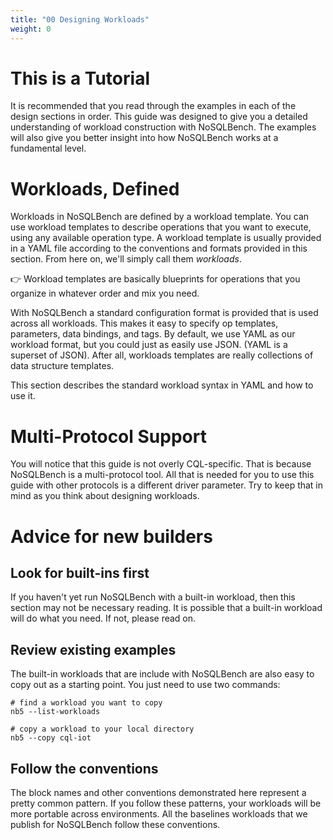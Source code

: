 ```yaml
---
title: "00 Designing Workloads"
weight: 0
---
```


# This is a Tutorial

It is recommended that you read through the examples in each of the design sections in order. This
guide was designed to give you a detailed understanding of workload construction with NoSQLBench.
The examples will also give you better insight into how NoSQLBench works at a fundamental level.

# Workloads, Defined

Workloads in NoSQLBench are defined by a workload template. You can use workload templates to 
describe operations that you want to execute, using any available operation type. A workload 
template is usually provided in a YAML file according to the conventions and formats provided in 
this section. From here on, we'll simply call them _workloads_.


👉 Workload templates are basically blueprints for operations that you organize in whatever 
order and mix you need.

With NoSQLBench a standard configuration format is provided that is used across all workloads.
This makes it easy to specify op templates, parameters, data bindings, and tags. By default, we 
use YAML as our workload format, but you could just as easily use JSON. (YAML is a superset of 
JSON). After all, workloads templates are really collections of data structure templates.

This section describes the standard workload syntax in YAML and how to use it.

# Multi-Protocol Support

You will notice that this guide is not overly CQL-specific. That is because NoSQLBench is a
multi-protocol tool. All that is needed for you to use this guide with other protocols is a 
different driver parameter. Try to keep that in mind as you think about designing workloads.

# Advice for new builders

## Look for built-ins first

If you haven't yet run NoSQLBench with a built-in workload, then this section may not be necessary
reading. It is possible that a built-in workload will do what you need. If not, please read on.

## Review existing examples

The built-in workloads that are include with NoSQLBench are also easy to copy out as a starting
point. You just need to use two commands:

```shell
# find a workload you want to copy
nb5 --list-workloads

# copy a workload to your local directory
nb5 --copy cql-iot
```

## Follow the conventions

The block names and other conventions demonstrated here represent a pretty common pattern. If 
you follow these patterns, your workloads will be more portable across environments. All the 
baselines workloads that we publish for NoSQLBench follow these conventions.


